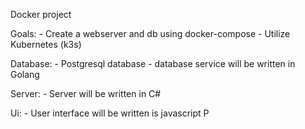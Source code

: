 Docker project

Goals:
	- Create a webserver and db using docker-compose
	- Utilize Kubernetes (k3s)


Database:
	- Postgresql database
	- database service will be written in Golang

Server:
	- Server will be written in C#

Ui:
	- User interface will be written is javascript
P